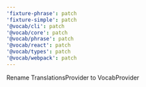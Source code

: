 ```yaml
---
'fixture-phrase': patch
'fixture-simple': patch
'@vocab/cli': patch
'@vocab/core': patch
'@vocab/phrase': patch
'@vocab/react': patch
'@vocab/types': patch
'@vocab/webpack': patch
---
```


Rename TranslationsProvider to VocabProvider
